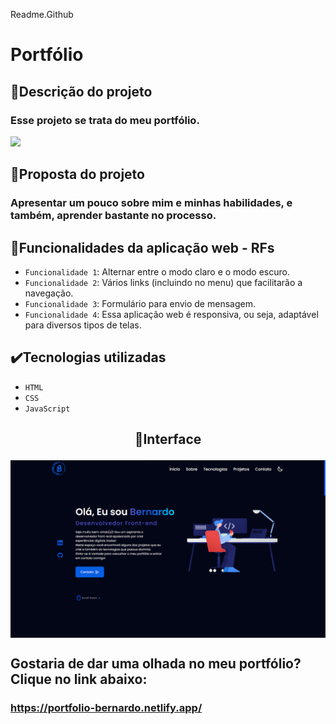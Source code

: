 Readme.Github

# Portfólio

## 📱Descrição do projeto
### Esse projeto se trata do meu portfólio.

<img src="http://img.shields.io/static/v1?label=STATUS&message=CONCLUIDO&color=GREEN&style=for-the-badge"/>

## 🎯Proposta do projeto

### Apresentar um pouco sobre mim e minhas habilidades, e também, aprender bastante no processo.

## 🔨Funcionalidades da aplicação web - RFs

- `Funcionalidade 1`: Alternar entre o modo claro e o modo escuro.
- `Funcionalidade 2`: Vários links (incluindo no menu) que facilitarão a navegação.
- `Funcionalidade 3`: Formulário para envio de mensagem.
- `Funcionalidade 4`: Essa aplicação web é responsiva, ou seja, adaptável para diversos tipos de telas.

## ✔️Tecnologias utilizadas

- `HTML`
- `CSS`
- `JavaScript`

## <p align="center">📱Interface</p>

<p align="center">
<img src="images/Portfolio.png" width="700px" align="center">
</p>

## Gostaria de dar uma olhada no meu portfólio? Clique no link abaixo:
### https://portfolio-bernardo.netlify.app/
